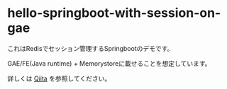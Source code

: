 # hello-springboot-with-session-on-gae

これはRedisでセッション管理するSpringbootのデモです。

GAE/FE(Java runtime) + Memorystoreに載せることを想定しています。

詳しくは [Qiita](https://qiita.com/tnagao3000/items/cc788b86d38e103b634b) を参照してください。

